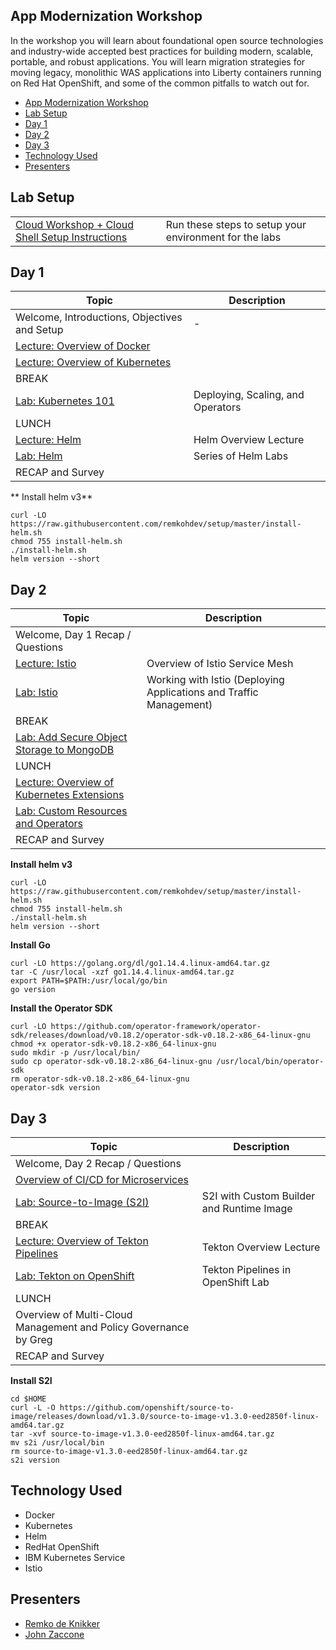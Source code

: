 
## App Modernization Workshop

In the workshop you will learn about foundational open source technologies and industry-wide accepted best practices for building modern, scalable, portable, and robust applications. You will learn migration strategies for moving legacy, monolithic WAS applications into Liberty containers running on Red Hat OpenShift, and some of the common pitfalls to watch out for.

- [App Modernization Workshop](#app-modernization-workshop)
- [Lab Setup](#lab-setup)
- [Day 1](#day-1)
- [Day 2](#day-2)
- [Day 3](#day-3)
- [Technology Used](#technology-used)
- [Presenters](#presenters)

## Lab Setup 
|   |   |
| - | - |
| [Cloud Workshop + Cloud Shell Setup Instructions](pre-work/CloudWorkshopK8sWithWebTerminal.md) | Run these steps to setup your environment for the labs

## Day 1
|  Topic | Description  |
| - | - |
| Welcome, Introductions, Objectives and Setup| - |
| [Lecture: Overview of Docker](https://ibm.box.com/s/0mvlb8hvd8lx23smfvoaijdt9ex63go2)|  |
| [Lecture: Overview of Kubernetes](https://ibm.box.com/s/p8jqmihxterlpsrvg5d35yihs0am4c8g) |  |
| BREAK | |
| [Lab: Kubernetes 101](generatedContent/kube101/README.md) | Deploying, Scaling, and Operators |
| LUNCH	| |	
| [Lecture: Helm](https://ibm.box.com/s/cluclg99642s5bgi6j2wixr37jg7nw96) | Helm Overview Lecture |
| [Lab: Helm](generatedContent/helm101/README.md) | Series of Helm Labs 
| RECAP and Survey | |

** Install helm v3**
```
curl -LO https://raw.githubusercontent.com/remkohdev/setup/master/install-helm.sh
chmod 755 install-helm.sh
./install-helm.sh
helm version --short
```

## Day 2
|  Topic | Description  |
| - | - |
| Welcome, Day 1 Recap / Questions | |
| [Lecture: Istio](https://ibm.box.com/s/4al8hgpzj90vuus55i9fmcw856qz1bt1) | Overview of Istio Service Mesh |
| [Lab: Istio](istio101/setup.md) | Working with Istio (Deploying Applications and Traffic Management)
| BREAK | |
| [Lab: Add Secure Object Storage to MongoDB](generatedContent/ddc-cloud-native-security-labs.git/lab-02/README.md)	| |
| LUNCH | |
| [Lecture: Overview of Kubernetes Extensions](https://ibm.box.com/s/c7r9vsfdqtev76p1nqvdvumnoc6cai7m) | |
| [Lab: Custom Resources and Operators](generatedContent/kubernetes-extensions.git/README.md) | |
| RECAP and Survey | |

**Install helm v3**
```
curl -LO https://raw.githubusercontent.com/remkohdev/setup/master/install-helm.sh
chmod 755 install-helm.sh
./install-helm.sh
helm version --short
```

**Install Go**
```
curl -LO https://golang.org/dl/go1.14.4.linux-amd64.tar.gz 
tar -C /usr/local -xzf go1.14.4.linux-amd64.tar.gz 
export PATH=$PATH:/usr/local/go/bin
go version
```

**Install the Operator SDK**
```
curl -LO https://github.com/operator-framework/operator-sdk/releases/download/v0.18.2/operator-sdk-v0.18.2-x86_64-linux-gnu 
chmod +x operator-sdk-v0.18.2-x86_64-linux-gnu 
sudo mkdir -p /usr/local/bin/ 
sudo cp operator-sdk-v0.18.2-x86_64-linux-gnu /usr/local/bin/operator-sdk 
rm operator-sdk-v0.18.2-x86_64-linux-gnu
operator-sdk version
```

## Day 3
|  Topic | Description  |
| - | - |
| Welcome, Day 2 Recap / Questions | |
| [Overview of CI/CD for Microservices](https://ibm.box.com/s/8y9yglljd4yd7xmdo501o1xyqta3p9q9)	| |
| [Lab: Source-to-Image (S2I)](generatedContent/ddc-cloud-native-security-labs.git/lab-03/README.md) | S2I with Custom Builder and Runtime Image
| BREAK | |
| [Lecture: Overview of Tekton Pipelines](https://ibm.box.com/s/kisshn88w4a79jzz557o5h6c5k55o9ze) | Tekton Overview Lecture|
| [Lab: Tekton on OpenShift](tekton-setup/README.md) | Tekton Pipelines in OpenShift Lab
| LUNCH | |
| Overview of Multi-Cloud Management and Policy Governance by Greg | |
| RECAP and Survey | |

**Install S2I**
```
cd $HOME
curl -L -O https://github.com/openshift/source-to-image/releases/download/v1.3.0/source-to-image-v1.3.0-eed2850f-linux-amd64.tar.gz
tar -xvf source-to-image-v1.3.0-eed2850f-linux-amd64.tar.gz
mv s2i /usr/local/bin
rm source-to-image-v1.3.0-eed2850f-linux-amd64.tar.gz
s2i version
```

## Technology Used

* Docker
* Kubernetes
* Helm
* RedHat OpenShift
* IBM Kubernetes Service
* Istio


## Presenters

* [Remko de Knikker](https://github.com/remkohdev)
* [John Zaccone](https://github.com/jzaccone)

